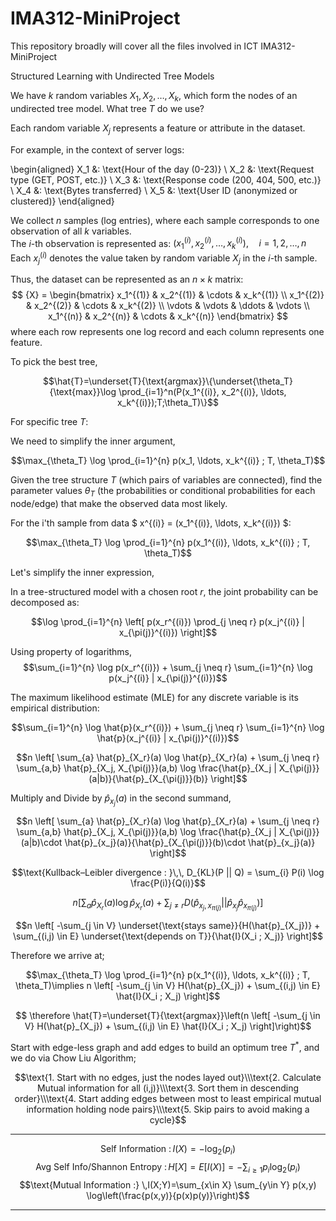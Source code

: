 # IMA312-MiniProject
This repository broadly will cover all the files involved in ICT IMA312-MiniProject


Structured Learning with Undirected Tree Models 


We have $k$ random variables $X_1, X_2, \ldots, X_k$, which form the nodes of an undirected tree model.  What tree $T$ do we use?

Each random variable $X_j$ represents a feature or attribute in the dataset.

For example, in the context of server logs:

\begin{aligned}
X_1 &: \text{Hour of the day (0-23)} \\
X_2 &: \text{Request type (GET, POST, etc.)} \\
X_3 &: \text{Response code (200, 404, 500, etc.)} \\
X_4 &: \text{Bytes transferred} \\
X_5 &: \text{User ID (anonymized or clustered)}
\end{aligned}


We collect $n$ samples (log entries), where each sample corresponds to one observation of all $k$ variables.  
The $i$-th observation is represented as:
$(x_1^{(i)}, x_2^{(i)}, \ldots, x_k^{(i)}),
\quad i = 1, 2, \ldots, n$
Each $x_j^{(i)}$ denotes the value taken by random variable $X_j$ in the $i$-th sample.

Thus, the dataset can be represented as an $n \times k$ matrix:
$$
{X} =
\begin{bmatrix}
x_1^{(1)} & x_2^{(1)} & \cdots & x_k^{(1)} \\
x_1^{(2)} & x_2^{(2)} & \cdots & x_k^{(2)} \\
\vdots & \vdots & \ddots & \vdots \\
x_1^{(n)} & x_2^{(n)} & \cdots & x_k^{(n)}
\end{bmatrix}
$$
where each row represents one log record and each column represents one feature.


To pick the best tree,

$$\hat{T}=\underset{T}{\text{argmax}}\{\underset{\theta_T}{\text{max}}\log \prod_{i=1}^n(P(x_1^{(i)}, x_2^{(i)}, \ldots, x_k^{(i)});T;\theta_T)\}$$

For specific tree $T$:

We need to simplify the inner argument, 

$$\max_{\theta_T} \log \prod_{i=1}^{n} p(x_1, \ldots, x_k^{(i)} ; T, \theta_T)$$

Given the tree structure $T$ (which pairs of variables are connected), find the parameter values $\theta_T$ (the probabilities or conditional probabilities for each node/edge) that make the observed data most likely.

For the i'th sample from data $ x^{(i)} = (x_1^{(i)}, \ldots, x_k^{(i)}) $:

$$\max_{\theta_T} \log \prod_{i=1}^{n} p(x_1^{(i)}, \ldots, x_k^{(i)} ; T, \theta_T)$$

Let's simplify the inner expression,

In a tree-structured model with a chosen root $r$, the joint probability can be decomposed as:

$$\log \prod_{i=1}^{n} \left[ p(x_r^{(i)}) \prod_{j \neq r} p(x_j^{(i)} | x_{\pi(j)}^{(i)}) \right]$$

Using property of logarithms, 
$$\sum_{i=1}^{n} \log p(x_r^{(i)}) + \sum_{j \neq r} \sum_{i=1}^{n} \log p(x_j^{(i)} | x_{\pi(j)}^{(i)})$$

The maximum likelihood estimate (MLE) for any discrete variable is its empirical distribution:

$$\sum_{i=1}^{n} \log \hat{p}(x_r^{(i)}) + \sum_{j \neq r} \sum_{i=1}^{n} \log \hat{p}(x_j^{(i)} | x_{\pi(j)}^{(i)})$$


$$n \left[ \sum_{a} \hat{p}_{X_r}(a) \log \hat{p}_{X_r}(a) + \sum_{j \neq r} \sum_{a,b} \hat{p}_{X_j, X_{\pi(j)}}(a,b) \log \frac{\hat{p}_{X_j | X_{\pi(j)}}(a|b)}{\hat{p}_{X_{\pi(j)}}(b)} \right]$$

Multiply and Divide by $\hat{p}_{x_j}(a)$ in the second summand,

$$n \left[ \sum_{a} \hat{p}_{X_r}(a) \log \hat{p}_{X_r}(a) + \sum_{j \neq r} \sum_{a,b} \hat{p}_{X_j, X_{\pi(j)}}(a,b) \log \frac{\hat{p}_{X_j | X_{\pi(j)}}(a|b)\cdot \hat{p}_{x_j}(a)}{\hat{p}_{X_{\pi(j)}}(b)\cdot \hat{p}_{x_j}(a)} \right]$$

$$\text{Kullback–Leibler divergence : }\,\, D_{KL}(P || Q) =  \sum_{i} P(i) \log \frac{P(i)}{Q(i)}$$

$$n \left[ \sum_{a} \hat{p}_{X_r}(a) \log \hat{p}_{X_r}(a) + \sum_{j \neq r} D(\hat{p}_{x_j,x_{\pi(j)}}||\hat{p}_{x_j}\hat{p}_{x_{\pi(j)}}) \right]$$


$$n \left[ -\sum_{j \in V} \underset{\text{stays same}}{H(\hat{p}_{X_j})} + \sum_{(i,j) \in E} \underset{\text{depends on T}}{\hat{I}(X_i ; X_j)} \right]$$

Therefore we arrive at;

$$\max_{\theta_T} \log \prod_{i=1}^{n} p(x_1^{(i)}, \ldots, x_k^{(i)} ; T, \theta_T)\implies n \left[ -\sum_{j \in V} H(\hat{p}_{X_j}) + \sum_{(i,j) \in E} \hat{I}(X_i ; X_j) \right]$$


$$ \therefore \hat{T}=\underset{T}{\text{argmax}}\left(n \left[ -\sum_{j \in V} H(\hat{p}_{X_j}) + \sum_{(i,j) \in E} \hat{I}(X_i ; X_j) \right]\right)$$


Start with edge-less graph and add edges to build an optimum tree $T^*$, and we do via Chow Liu Algorithm;

$$\text{1. Start with no edges, just the nodes layed out}\\\text{2. Calculate Mutual information for all (i,j)}\\\text{3. Sort them in descending order}\\\text{4. Start adding edges between most to least empirical mutual information holding node pairs}\\\text{5. Skip pairs to avoid making a cycle}$$

---

$$\text{Self Information :} \,I(X) = -\log_2(p_i)$$
$$\text{Avg Self Info/Shannon Entropy :} \,H[X] =E[I(X)] = -\sum_{i\ge 1} p_i \log_2(p_i)$$
$$\text{Mutual Information :} \,I(X;Y)=\sum_{x\in X} \sum_{y\in Y} p(x,y) \log\left(\frac{p(x,y)}{p(x)p(y)}\right)$$

---
